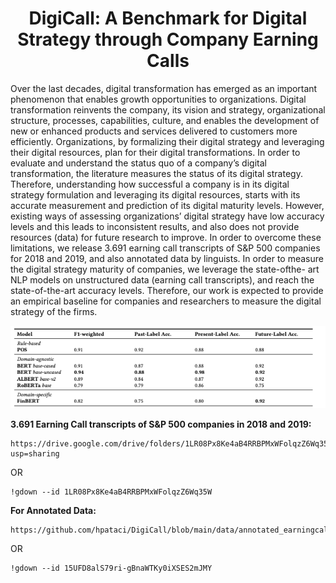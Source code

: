 
<h1 align="center">DigiCall: A Benchmark for Digital Strategy through Company Earning Calls</h1>

Over the last decades, digital transformation has emerged as an
important phenomenon that enables growth opportunities to organizations.
Digital transformation reinvents the company, its vision
and strategy, organizational structure, processes, capabilities, culture,
and enables the development of new or enhanced products
and services delivered to customers more efficiently. Organizations,
by formalizing their digital strategy and leveraging their
digital resources, plan for their digital transformations. In order
to evaluate and understand the status quo of a company’s digital
transformation, the literature measures the status of its digital strategy. Therefore, understanding how successful a company is in
its digital strategy formulation and leveraging its digital resources,
starts with its accurate measurement and prediction of its digital
maturity levels. However, existing ways of assessing organizations’
digital strategy have low accuracy levels and this leads to inconsistent
results, and also does not provide resources (data) for future
research to improve. In order to overcome these limitations, we
release 3.691 earning call transcripts of S&P 500 companies for 2018
and 2019, and also annotated data by linguists. In order to measure
the digital strategy maturity of companies, we leverage the state-ofthe-
art NLP models on unstructured data (earning call transcripts),
and reach the state-of-the-art accuracy levels. Therefore, our work
is expected to provide an empirical baseline for companies and
researchers to measure the digital strategy of the firms.


<p align="center">
  <img width="800" src="benchmark.png" alt="The Results">
</p>


 **3.691 Earning Call transcripts of S&P 500 companies in 2018 and 2019:**


```
https://drive.google.com/drive/folders/1LR08Px8Ke4aB4RRBPMxWFolqzZ6Wq35W?usp=sharing
```
OR

```
!gdown --id 1LR08Px8Ke4aB4RRBPMxWFolqzZ6Wq35W
```

**For Annotated Data:**


```
https://github.com/hpataci/DigiCall/blob/main/data/annotated_earningcalls.csv
```

OR

```
!gdown --id 15UFD8alS79ri-gBnaWTKy0iXSES2mJMY
```
